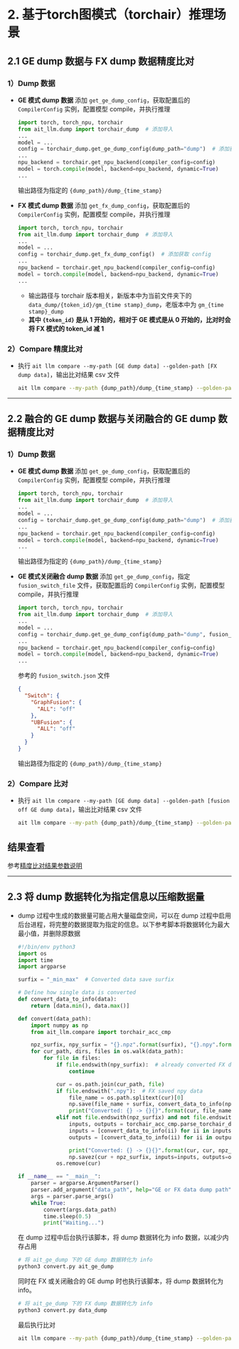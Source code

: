 
# 2. 基于torch图模式（torchair）推理场景

## 2.1 GE dump 数据与 FX dump 数据精度比对

### 1）Dump 数据

- **GE 模式 dump 数据** 添加 `get_ge_dump_config`，获取配置后的 `CompilerConfig` 实例，配置模型 compile，并执行推理

  ```py
  import torch, torch_npu, torchair
  from ait_llm.dump import torchair_dump  # 添加导入
  ...
  model = ...
  config = torchair_dump.get_ge_dump_config(dump_path="dump")  # 添加获取 config
  ...
  npu_backend = torchair.get_npu_backend(compiler_config=config)
  model = torch.compile(model, backend=npu_backend, dynamic=True)
  ...
  ```

  输出路径为指定的 `{dump_path}/dump_{time_stamp}`

- **FX 模式 dump 数据** 添加 `get_fx_dump_config`，获取配置后的 `CompilerConfig` 实例，配置模型 compile，并执行推理

  ```py
  import torch, torch_npu, torchair
  from ait_llm.dump import torchair_dump  # 添加导入
  ...
  model = ...
  config = torchair_dump.get_fx_dump_config()  # 添加获取 config
  ...
  npu_backend = torchair.get_npu_backend(compiler_config=config)
  model = torch.compile(model, backend=npu_backend, dynamic=True)
  ...
  ```

  - 输出路径与 torchair 版本相关，新版本中为当前文件夹下的 `data_dump/{token_id}/gm_{time stamp}_dump`，老版本中为 `gm_{time stamp}_dump`
  - **其中 `{token_id}` 是从 1 开始的，相对于 GE 模式是从 0 开始的，比对时会将 FX 模式的 token_id 减 1**

### 2）Compare 精度比对

  - 执行 `ait llm compare --my-path [GE dump data] --golden-path [FX dump data]`，输出比对结果 csv 文件

    ```sh
    ait llm compare --my-path {dump_path}/dump_{time_stamp} --golden-path data_dump
    ```

***

## 2.2 融合的 GE dump 数据与关闭融合的 GE dump 数据精度比对

### 1）Dump 数据

- **GE 模式 dump 数据** 添加 `get_ge_dump_config`，获取配置后的 `CompilerConfig` 实例，配置模型 compile，并执行推理

  ```py
  import torch, torch_npu, torchair
  from ait_llm.dump import torchair_dump  # 添加导入
  ...
  model = ...
  config = torchair_dump.get_ge_dump_config(dump_path="dump")  # 添加获取 config
  ...
  npu_backend = torchair.get_npu_backend(compiler_config=config)
  model = torch.compile(model, backend=npu_backend, dynamic=True)
  ...
  ```

  输出路径为指定的 `{dump_path}/dump_{time_stamp}`

- **GE 模式关闭融合 dump 数据** 添加 `get_ge_dump_config`，指定 `fusion_switch_file` 文件，获取配置后的 `CompilerConfig` 实例，配置模型 compile，并执行推理

  ```py
  import torch, torch_npu, torchair
  from ait_llm.dump import torchair_dump  # 添加导入
  ...
  model = ...
  config = torchair_dump.get_ge_dump_config(dump_path="dump", fusion_switch_file="fusion_switch.json")  # 添加获取 config
  ...
  npu_backend = torchair.get_npu_backend(compiler_config=config)
  model = torch.compile(model, backend=npu_backend, dynamic=True)
  ...
  ```

  参考的 `fusion_switch.json` 文件

  ```json
  {
    "Switch": {
      "GraphFusion": {
        "ALL": "off"
      },
      "UBFusion": {
        "ALL": "off"
      }
    }
  }
  ```

  输出路径为指定的 `{dump_path}/dump_{time_stamp}`

### 2）Compare 比对

- 执行 `ait llm compare --my-path [GE dump data] --golden-path [fusion off GE dump data]`，输出比对结果 csv 文件

  ```sh
  ait llm compare --my-path {dump_path}/dump_{time_stamp} --golden-path {dump_path}/dump_{time_stamp}
  ```

## 结果查看

参考[精度比对结果参数说明](/ait/docs/llm/精度比对结果参数说明.md)

***

## 2.3 将 dump 数据转化为指定信息以压缩数据量
- dump 过程中生成的数据量可能占用大量磁盘空间，可以在 dump 过程中启用后台进程，将完整的数据提取为指定的信息。以下参考脚本将数据转化为最大最小值，并删除原数据
  ```py
  #!/bin/env python3
  import os
  import time
  import argparse

  surfix = "_min_max"  # Converted data save surfix

  # Define how single data is converted
  def convert_data_to_info(data):
      return [data.min(), data.max()]

  def convert(data_path):
      import numpy as np
      from ait_llm.compare import torchair_acc_cmp

      npz_surfix, npy_surfix = "{}.npz".format(surfix), "{}.npy".format(surfix)
      for cur_path, dirs, files in os.walk(data_path):
          for file in files:
              if file.endswith(npy_surfix):  # already converted FX data
                  continue

              cur = os.path.join(cur_path, file)
              if file.endswith(".npy"):  # FX saved npy data
                  file_name = os.path.splitext(cur)[0]
                  np.save(file_name + surfix, convert_data_to_info(np.load(cur)))
                  print("Converted: {} -> {}{}".format(cur, file_name, npy_surfix))
              elif not file.endswith(npz_surfix) and not file.endswith(".txt") and not file.endswith(".swp"):
                  inputs, outputs = torchair_acc_cmp.parse_torchair_dump_data(cur)
                  inputs = [convert_data_to_info(ii) for ii in inputs]
                  outputs = [convert_data_to_info(ii) for ii in outputs]

                  print("Converted: {} -> {}{}".format(cur, cur, npz_surfix))
                  np.savez(cur + npz_surfix, inputs=inputs, outputs=outputs)
              os.remove(cur)
  
  if __name__ == "__main__":
      parser = argparse.ArgumentParser()
      parser.add_argument("data_path", help="GE or FX data dump path")
      args = parser.parse_args()
      while True:
          convert(args.data_path)
          time.sleep(0.5)
          print("Waiting...")
  ```
  在 dump 过程中后台执行该脚本，将 dump 数据转化为 info 数据，以减少内存占用
  ```sh
  # 将 ait_ge_dump 下的 GE dump 数据转化为 info
  python3 convert.py ait_ge_dump
  ```
  同时在 FX 或关闭融合的 GE dump 时也执行该脚本，将 dump 数据转化为 info。
  ```sh
  # 将 ait_ge_dump 下的 FX dump 数据转化为 info
  python3 convert.py data_dump
  ```
  最后执行比对
  ```sh
  ait llm compare --my-path {dump_path}/dump_{time_stamp} --golden-path data_dump
  ```
  